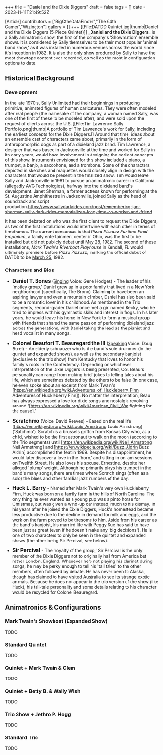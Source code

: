 +++
title = "Daniel and the Dixie Diggers"
draft = false
tags = []
date = 2023-11-11T21:49:52Z

[Article]
contributors = ["BigCtheDataFinder","The 64th Gamer","Wizington"]
gallery = []
+++
[[File:DATDD Quintet.jpg|thumb|Daniel and the Dixie Diggers (5-Piece Quintet)]]
**_Daniel and the Dixie Diggers**_ is a Sally animatronic show, the first of the company's 'Showmation' ensemble shows. It is considered by Sally themselves to be their most popular 'animal band show,' as it was installed in numerous venues across the world since it's inception in 1982. It is also the only show produced by Sally to have the most showtape content ever recorded, as well as the most in configuration options to date. 

## Historical Background ##

### Development ###
In the late 1970's, Sally Unlimited had their beginnings in producing primitive, animated figures of human caricatures. They were often modeled after real people (the namesake of the company, a woman named Sally, was one of the first of these to be modeled after), and were sold upon the request of clients across the U.S.
[[File:Tim Lawrence Sally Portfolio.png|thumb|A portfolio of Tim Lawrence's work for Sally, including the earliest concepts for the Dixie Diggers.]]
Around that time, ideas about an ensemble cast of characters came about, primarily in the form of anthropomorphic dogs as part of a dixieland jazz band. Tim Lawrence, a designer that was based in Jacksonville at the time and worked for Sally in its early years, would have involvement in designing the earliest concepts of this show. Instruments envisioned for this show included a piano, a trumpet, a banjo, a saxophone, and a trombone. Some of the characters depicted in sketches and maquettes would closely align in design with the characters that would be present in the finalized show. Tim would leave Sally and Jacksonville in 1981 to pursue an animatronic career in California (allegedly AVG Technologies), halfway into the dixieland band's development. Janet Sherman, a former actress known for performing at the St. Augustine Amphitheatre in Jacksonville, joined Sally as the head of soundtrack and script production.<ref>https://www.sallydarkrides.com/post/remembering-jan-sherman-sally-dark-rides-memorializes-long-time-co-worker-and-friend</ref>

It has been debated on who was the first client to request the Dixie Diggers, as two of the first installations would intertwine with each other in terms of timeframes. The current consensus is that _Pizza Pizzazz Funtime Food Emporium_, a family entertainment center in Ohio, was the first to be installed but did not publicly debut until <u>May 28</u>, 1982. The second of these installations, _Mark Twain's Riverboat Playhouse_ in Kendall, FL would ultimately premiere before _Pizza Pizzazz,_ marking the official debut of DATDD to be <u>March 25</u>, 1982.

### Characters and Bios ###

* <big>**Daniel T. Bones**</big> (<u>Singing</u> Voice: Gene Hodges) - The leader of his 'motley group,' Daniel grew up in a poor family that lived in a New York neighborhood (specifically, The Bronx). Claiming to have been an aspiring lawyer and even a mountain climber, Daniel has also been said to be a romantic lover in his childhood. As mentioned in the Trio segments, second-grader Daniel once met a girl named Becky, who he tried to impress with his gymnastic skills and interest in frogs. In his later years, he would leave his home in New York to form a musical group with friends that shared the same passion of performing dixieland jazz across the generations, with Daniel taking the lead as the pianist and head vocalist in many songs.

* <big>**Colonel Beaufort T. Beauregard the III**</big> (<u>Speaking</u> Voice: Doug Burel) - An elderly schnauzer who is the band's sole drummer (in the quintet and expanded shows), as well as the secondary banjoist (exclusive to the trio show)  from Kentucky that loves to honor his family's roots in the Confederacy. Depending on whichever interpretation of the Dixie Diggers is being presented, Col. Beau's personality can range from making brief jokes to telling tales about his life, which are sometimes debated by the others to be false (in one case, he even spoke about an excerpt from Mark Twain's [https://en.wikipedia.org/wiki/Adventures_of_Huckleberry_Finn Adventures of Huckleberry Finn]). No matter the interpretation, Beau has always expressed a love for dixie songs and nostalgia revolving around '[https://en.wikipedia.org/wiki/American_Civil_War fighting for the cause].'
* **<big>Scratchmo</big>** (Voice: David Reeves) - Based on the real life [https://en.wikipedia.org/wiki/Louis_Armstrong Louis Armstrong] ('Satchmo'), Scratch is a brussels griffon from Kansas City who, as a child, wished to be the first astronaut to walk on the moon (according to the Trio segments) until [https://en.wikipedia.org/wiki/Neil_Armstrong Neil Armstrong] and [https://en.wikipedia.org/wiki/Buzz_Aldrin Buzz Aldrin] accomplished the feat in 1969. Despite his disappointment, he would later discover a love in the 'horn,' and sitting in on jam sessions on Twelfth Street. He also loves his spouse, Ernestine, despite her alleged 'plump' weight. Although he primarily plays his trumpet in the band's many songs, there are times where Scratch sings (often as a solo) the blues and other familiar jazz numbers of the day.
* **<big>Huck L. Berry</big>** - Named after Mark Twain's very own Huckleberry Finn, Huck was born on a family farm in the hills of North Carolina. The only thing he ever wanted as a young pup was a pinto horse for Christmas, but was given a wind-up car instead, much to his dismay. In his years after he joined the Dixie Diggers, Huck's homestead became less productive due to the decline in demand for milk and eggs, and the work on the farm proved to be tiresome to him. Aside from his career as the band's banjoist, his married life with Peggy Sue has said to have been just as great (even if he doesn't make any 'big decisions'). He is one of two characters to only be seen in the quintet and expanded shows (the other being Sir Percival, see below).
* <big>**Sir Percival**</big> - The 'royalty of the group,' Sir Percival is the only member of the Dixie Diggers not to originally hail from America but rather London, England. Whenever he's not playing his clarinet during songs, he may be perky enough to tell his 'tall tales' to the other members, often followed by debate. He has never been to Alaska, though has claimed to have visited Australia to see its strange exotic animals. Because he does not appear in the trio version of the show (like Huck), his tall-tale personality and some details relating to his character would be recycled for Colonel Beauregard. 

## Animatronics & Configurations ##

### Mark Twain's Showboat (Expanded Show) ###
TODO:

### Standard Quintet ###
TODO:

### Quintet + Mark Twain & Clem ###
TODO:

### Quintet + Betty B. & Wally Wish ###
TODO:

### Trio Show + Jethro P. Hogg ###
TODO:

### Standard Trio ###
TODO: